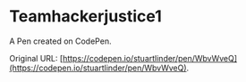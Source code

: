# Teamhackerjustice1

A Pen created on CodePen.

Original URL: [https://codepen.io/stuartlinder/pen/WbvWveQ](https://codepen.io/stuartlinder/pen/WbvWveQ).

